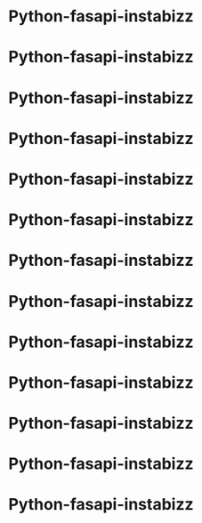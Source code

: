 # Python-fasapi-instabizz
# Python-fasapi-instabizz
# Python-fasapi-instabizz
# Python-fasapi-instabizz
# Python-fasapi-instabizz
# Python-fasapi-instabizz
# Python-fasapi-instabizz
# Python-fasapi-instabizz
# Python-fasapi-instabizz
# Python-fasapi-instabizz
# Python-fasapi-instabizz
# Python-fasapi-instabizz
# Python-fasapi-instabizz
